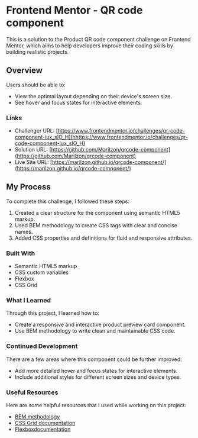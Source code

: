 # Frontend Mentor - QR code component

This is a solution to the Product QR code component challenge on Frontend Mentor, which aims to help developers improve their coding skills by building realistic projects.

## Overview

Users should be able to:

- View the optimal layout depending on their device's screen size.
- See hover and focus states for interactive elements.

### Links
- Challenger URL: [https://www.frontendmentor.io/challenges/qr-code-component-iux_sIO_H](hhttps://www.frontendmentor.io/challenges/qr-code-component-iux_sIO_H)
- Solution URL: [https://github.com/Marilzon/qrcode-component](https://github.com/Marilzon/qrcode-component)
- Live Site URL: [https://marilzon.github.io/qrcode-component/](https://marilzon.github.io/qrcode-component/)

## My Process

To complete this challenge, I followed these steps:

1. Created a clear structure for the component using semantic HTML5 markup.
2. Used BEM methodology to create CSS tags with clear and concise names.
3. Added CSS properties and definitions for fluid and responsive attributes.

### Built With

- Semantic HTML5 markup
- CSS custom variables
- Flexbox
- CSS Grid

### What I Learned

Through this project, I learned how to:

- Create a responsive and interactive product preview card component.
- Use BEM methodology to write clean and maintainable CSS code.

### Continued Development

There are a few areas where this component could be further improved:

- Add more detailed hover and focus states for interactive elements.
- Include additional styles for different screen sizes and device types.

### Useful Resources

Here are some helpful resources that I used while working on this project:

- [BEM methodology](https://en.bem.info/methodology/)
- [CSS Grid documentation](https://developer.mozilla.org/en-US/docs/)
- [Flexboxdocumentation](https://developer.mozilla.org/en-US/docs/Learn/CSS/CSS_layout/Flexbox)